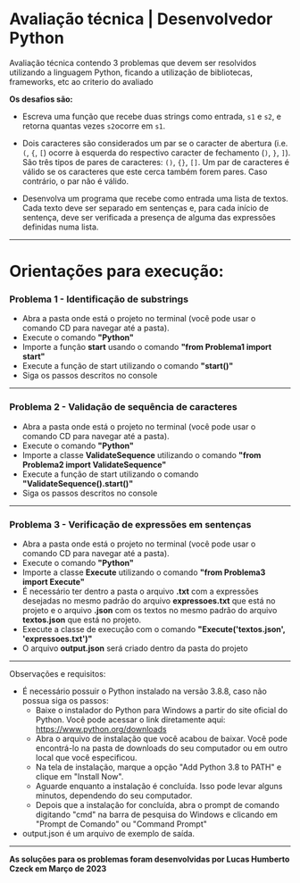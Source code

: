 # Avaliação técnica | Desenvolvedor Python

Avaliação técnica contendo 3 problemas que devem ser resolvidos utilizando a linguagem Python, ficando a utilização de 
bibliotecas, frameworks, etc ao criterio do avaliado

**Os desafios são:**

* Escreva uma função que recebe duas strings como entrada, `s1` e `s2`, e retorna quantas vezes `s2`ocorre em `s1`.


* Dois caracteres são considerados um par se o caracter de abertura (i.e. `(`, `{`, `[`) ocorre à esquerda do 
respectivo caracter de fechamento (`)`, `}`, `]`). São três tipos de pares de caracteres: `()`, `{}`, `[]`.
Um par de caracteres é válido se os caracteres que este cerca também forem pares. Caso contrário, o par não é válido.


* Desenvolva um programa que recebe como entrada uma lista de textos. Cada texto deve ser separado em sentenças e, para 
cada início de sentença, deve ser verificada a presença de alguma das expressões definidas numa lista.

------------------------------------------------

# Orientações para execução:

### Problema 1 - Identificação de substrings

* Abra a pasta onde está o projeto no terminal (você pode usar o comando CD para navegar até a pasta).
* Execute o comando **"Python"**
* Importe a função **start** usando o comando **"from Problema1 import start"**
* Execute a função de start utilizando o comando **"start()"**
* Siga os passos descritos no console

------------------------------------------------

### Problema 2 - Validação de sequência de caracteres

* Abra a pasta onde está o projeto no terminal (você pode usar o comando CD para navegar até a pasta).
* Execute o comando **"Python"**
* Importe a classe **ValidateSequence** utilizando o comando **"from Problema2 import ValidateSequence"**
* Execute a função de start utilizando o comando **"ValidateSequence().start()"**
* Siga os passos descritos no console

------------------------------------------------

### Problema 3 - Verificação de expressões em sentenças

* Abra a pasta onde está o projeto no terminal (você pode usar o comando CD para navegar até a pasta).
* Execute o comando **"Python"**
* Importe a classe **Execute** utilizando o comando **"from Problema3 import Execute"**
* É necessário ter dentro a pasta o arquivo **.txt** com a expressões desejadas no mesmo padrão do arquivo 
**expressoes.txt** que está no projeto e o arquivo **.json** com os textos no mesmo padrão do arquivo **textos.json**
que está no projeto.
* Execute a classe de execução com o comando **"Execute('textos.json', 'expressoes.txt')"**
* O arquivo **output.json** será criado dentro da pasta do projeto

------------------------------------------------

Observações e requisitos:

* É necessário possuir o Python instalado na versão 3.8.8, caso não possua siga os passos:
  * Baixe o instalador do Python para Windows a partir do site oficial do Python. Você pode acessar o link 
  diretamente aqui: https://www.python.org/downloads
  * Abra o arquivo de instalação que você acabou de baixar. Você pode encontrá-lo na pasta de downloads do seu 
  computador ou em outro local que você especificou.
  * Na tela de instalação, marque a opção "Add Python 3.8 to PATH" e clique em "Install Now".
  * Aguarde enquanto a instalação é concluída. Isso pode levar alguns minutos, dependendo do seu computador.
  * Depois que a instalação for concluída, abra o prompt de comando digitando "cmd" na barra de pesquisa do Windows e 
  clicando em "Prompt de Comando" ou "Command Prompt"
* output.json é um arquivo de exemplo de saída.

------------------------------------------------

**As soluções para os problemas foram desenvolvidas por Lucas Humberto Czeck em Março de 2023**